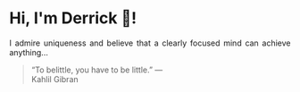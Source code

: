 # Hi, I'm Derrick 👋!
<p align="justify">I admire uniqueness and believe that a clearly focused mind can achieve anything...</p> 
<!-- #quote-start -->
<blockquote>&ldquo;To belittle, you have to be little.&rdquo; &mdash; <footer>Kahlil Gibran</footer></blockquote>
<!-- #quote-end -->
